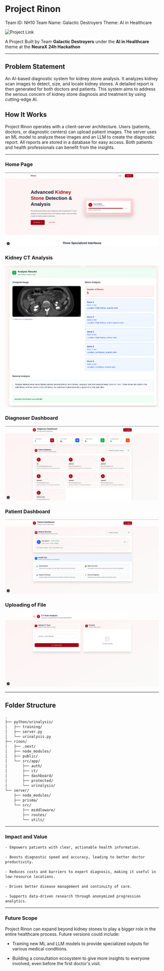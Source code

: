# Project Rinon

Team ID: NH10
Team Name: Galactic Destroyers
Theme: AI in Healthcare

![Project Link]("https://rinon-z4kl.vercel.app/")

A Project Built by Team **Galactic Destroyers** under the **AI in Healthcare** theme at the **NeuraX 24h Hackathon**

----

## Problem Statement

An AI-based diagnostic system for kidney stone analysis. It analyzes kidney scan images to detect, size, and locate kidney stones. A detailed report is then generated for both doctors and patients. This system aims to address the serious concern of kidney stone diagnosis and treatment by using cutting-edge AI.

## How It Works

Project Rinon operates with a client-server architecture. Users (patients, doctors, or diagnostic centers) can upload patient images. The server uses an ML model to analyze these images and an LLM to create the diagnostic report. All reports are stored in a database for easy access. Both patients and health professionals can benefit from the insights.

----

### Home Page
![Home](./images/home.png)

### Kidney CT Analysis
![Analysis](./images/analysis.png)

### Diagnoser Dashboard
![Diagnoser](./images/diag_dash.png)

### Patient Dashboard
![Patient Dashboard](./images/patient_dash.png)

### Uploading of File
![Upload](./images/upload_ct.png)

----

## Folder Structure

    .
    ├── python/urinalysis/
    │   ├── training/
    │   ├── server.py
    │   └── urinalysis.py
    ├── rinon/
    │   ├── .next/
    │   ├── node_modules/
    │   ├── public/
    │   └── src/app/
    │       ├── auth/
    │       ├── ct/
    │       ├── dashboard/
    │       ├── protected/
    │       └── urinalysis/
    └── server/
        ├── node_modules/
        ├── prisma/
        └── src/
            ├── middleware/
            ├── routes/
            └── utils/

----

### Impact and Value

    - Empowers patients with clear, actionable health information.

    - Boosts diagnostic speed and accuracy, leading to better doctor productivity.

    - Reduces costs and barriers to expert diagnosis, making it useful in low-resource locations.

    - Drives better disease management and continuity of care.

    - Supports data-driven research through anonymized progression analytics.

----

### Future Scope

Project Rinon can expand beyond kidney stones to play a bigger role in the entire healthcare process. Future versions could include:

- Training new ML and LLM models to provide specialized outputs for various medical conditions.

- Building a consultation ecosystem to give more insights to everyone involved, even before the first doctor's visit.